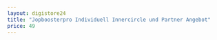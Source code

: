 ```yaml
---
layout: digistore24
title: "Jopboosterpro Individuell Innercircle und Partner Angebot"
price: 49
---
```

